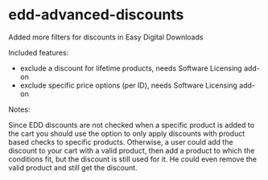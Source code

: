# edd-advanced-discounts
Added more filters for discounts in Easy Digital Downloads

Included features:

* exclude a discount for lifetime products, needs Software Licensing add-on
* exclude specific price options (per ID), needs Software Licensing add-on

Notes:

Since EDD discounts are not checked when a specific product is added to the cart you should use the option to only apply discounts with product based checks to specific products.
Otherwise, a user could add the discount to your cart with a valid product, then add a product to which the conditions fit, but the discount is still used for it. He could even remove the valid product and still get the discount.
